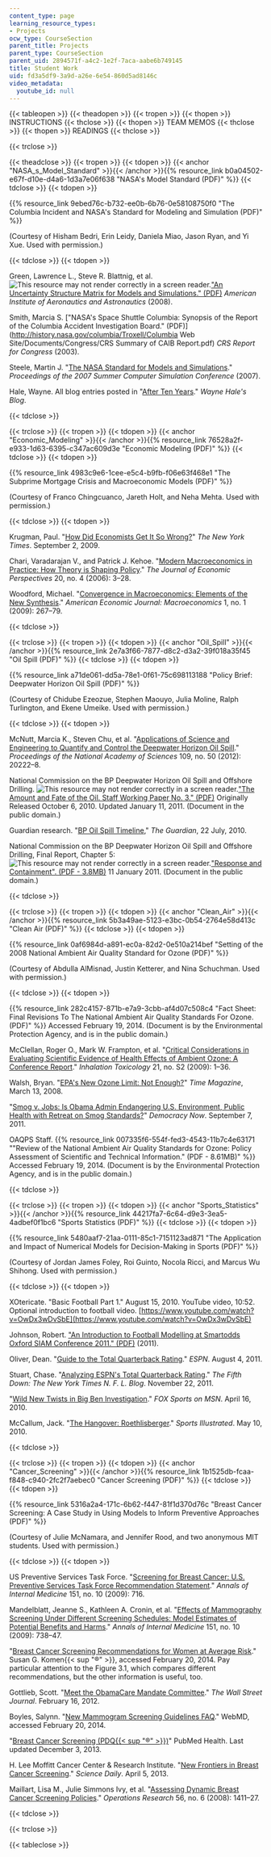 ```yaml
---
content_type: page
learning_resource_types:
- Projects
ocw_type: CourseSection
parent_title: Projects
parent_type: CourseSection
parent_uid: 2894571f-a4c2-1e2f-7aca-aabe6b749145
title: Student Work
uid: fd3a5df9-3a9d-a26e-6e54-860d5ad8146c
video_metadata:
  youtube_id: null
---
```


{{< tableopen >}}
{{< theadopen >}}
{{< tropen >}}
{{< thopen >}}
INSTRUCTIONS
{{< thclose >}}
{{< thopen >}}
TEAM MEMOS
{{< thclose >}}
{{< thopen >}}
READINGS
{{< thclose >}}

{{< trclose >}}

{{< theadclose >}}
{{< tropen >}}
{{< tdopen >}}
{{< anchor "NASA_s_Model_Standard" >}}{{< /anchor >}}{{% resource_link b0a04502-e67f-d10e-d4a6-1d3a7e06f638 "NASA's Model Standard (PDF)" %}}
{{< tdclose >}}
{{< tdopen >}}


{{% resource_link 9ebed76c-b732-ee0b-6b76-0e58108750f0 "The Columbia Incident and NASA's Standard for Modeling and Simulation (PDF)" %}}

(Courtesy of Hisham Bedri, Erin Leidy, Daniela Miao, Jason Ryan, and Yi Xue. Used with permission.)


{{< tdclose >}}
{{< tdopen >}}


Green, Lawrence L., Steve R. Blattnig, et al. ![This resource may not render correctly in a screen reader.](/images/inacessible.gif)["An Uncertainty Structure Matrix for Models and Simulations." (PDF)](https://ntrs.nasa.gov/archive/nasa/casi.ntrs.nasa.gov/20080015748.pdf) _American Institute of Aeronautics and Astronautics_ (2008).

Smith, Marcia S. ["NASA's Space Shuttle Columbia: Synopsis of the Report of the Columbia Accident Investigation Board." (PDF)](http://history.nasa.gov/columbia/Troxell/Columbia Web Site/Documents/Congress/CRS Summary of CAIB Report.pdf) _CRS Report for Congress_ (2003).

Steele, Martin J. "[The NASA Standard for Models and Simulations](http://dl.acm.org/citation.cfm?id=1357912)." _Proceedings of the 2007 Summer Computer Simulation Conference_ (2007).

Hale, Wayne. All blog entries posted in "[After Ten Years](http://waynehale.wordpress.com/category/after-ten-years/)." _Wayne Hale's Blog_.


{{< tdclose >}}

{{< trclose >}}
{{< tropen >}}
{{< tdopen >}}
{{< anchor "Economic_Modeling" >}}{{< /anchor >}}{{% resource_link 76528a2f-e933-1d63-6395-c347ac609d3e "Economic Modeling (PDF)" %}}
{{< tdclose >}}
{{< tdopen >}}


{{% resource_link 4983c9e6-1cee-e5c4-b9fb-f06e63f468e1 "The Subprime Mortgage Crisis and Macroeconomic Models (PDF)" %}}

(Courtesy of Franco Chingcuanco, Jareth Holt, and Neha Mehta. Used with permission.)


{{< tdclose >}}
{{< tdopen >}}


Krugman, Paul. "[How Did Economists Get It So Wrong?](http://www.nytimes.com/2009/09/06/magazine/06Economic-t.html?pagewanted=all)" _The New York Times_. September 2, 2009.

Chari, Varadarajan V., and Patrick J. Kehoe. "[Modern Macroeconomics in Practice: How Theory is Shaping Policy](http://dx.doi.org/10.1257/jep.20.4.3)." _The Journal of Economic Perspectives_ 20, no. 4 (2006): 3–28.

Woodford, Michael. "[Convergence in Macroeconomics: Elements of the New Synthesis](http://dx.doi.org/10.1257/mac.1.1.267)." _American Economic Journal: Macroeconomics_ 1, no. 1 (2009): 267–79.


{{< tdclose >}}

{{< trclose >}}
{{< tropen >}}
{{< tdopen >}}
{{< anchor "Oil_Spill" >}}{{< /anchor >}}{{% resource_link 2e7a3f66-7877-d8c2-d3a2-39f018a35f45 "Oil Spill (PDF)" %}}
{{< tdclose >}}
{{< tdopen >}}


{{% resource_link a71de061-dd5a-78e1-0f61-75c698113188 "Policy Brief: Deepwater Horizon Oil Spill (PDF)" %}}

(Courtesy of Chidube Ezeozue, Stephen Maouyo, Julia Moline, Ralph Turlington, and Ekene Umeike. Used with permission.)


{{< tdclose >}}
{{< tdopen >}}


McNutt, Marcia K., Steven Chu, et al. "[Applications of Science and Engineering to Quantify and Control the Deepwater Horizon Oil Spill](http://dx.doi.org/10.1073/pnas.1214389109)." _Proceedings of the National Academy of Sciences_ 109, no. 50 (2012): 20222–8.

National Commission on the BP Deepwater Horizon Oil Spill and Offshore Drilling. ![This resource may not render correctly in a screen reader.](/images/inacessible.gif)["The Amount and Fate of the Oil. Staff Working Paper No. 3." (PDF)](http://astro.berkeley.edu/~echiang/bp/WorkingPaper.pdf) Originally Released October 6, 2010. Updated January 11, 2011. (Document in the public domain.)

Guardian research. "[BP Oil Spill Timeline](http://www.theguardian.com/environment/2010/jun/29/bp-oil-spill-timeline-deepwater-horizon)," _The Guardian_, 22 July, 2010.

National Commission on the BP Deepwater Horizon Oil Spill and Offshore Drilling, Final Report, Chapter 5: ![This resource may not render correctly in a screen reader.](/images/inacessible.gif)["Response and Containment". (PDF - 3.8MB)](http://cybercemetery.unt.edu/archive/oilspill/20121211010142/http://www.oilspillcommission.gov/sites/default/files/documents/FinalReportChapter5.pdf) 11 January 2011. (Document in the public domain.)


{{< tdclose >}}

{{< trclose >}}
{{< tropen >}}
{{< tdopen >}}
{{< anchor "Clean_Air" >}}{{< /anchor >}}{{% resource_link 5b3a49ae-5123-e3bc-0b54-2764e58d413c "Clean Air (PDF)" %}}
{{< tdclose >}}
{{< tdopen >}}


{{% resource_link 0af6984d-a891-ec0a-82d2-0e510a214bef "Setting of the 2008 National Ambient Air Quality Standard for Ozone (PDF)" %}}

(Courtesy of Abdulla AlMisnad, Justin Ketterer, and Nina Schuchman. Used with permission.)


{{< tdclose >}}
{{< tdopen >}}


{{% resource_link 282c4157-871b-e7a9-3cbb-af4d07c508c4 "Fact Sheet: Final Revisions To The National Ambient Air Quality Standards For Ozone. (PDF)" %}} Accessed February 19, 2014. (Document is by the Environmental Protection Agency, and is in the public domain.)

McClellan, Roger O., Mark W. Frampton, et al. "[Critical Considerations in Evaluating Scientific Evidence of Health Effects of Ambient Ozone: A Conference Report](http://dx.doi.org/10.1080/08958370903176735)." _Inhalation Toxicology_ 21, no. S2 (2009): 1–36.

Walsh, Bryan. "[EPA's New Ozone Limit: Not Enough?](http://content.time.com/time/health/article/0,8599,1722343,00.html)" _Time Magazine_, March 13, 2008.

"[Smog v. Jobs: Is Obama Admin Endangering U.S. Environment, Public Health with Retreat on Smog Standards?](http://www.democracynow.org/2011/9/7/smog_v_jobs_is_obama_admin)" _Democracy Now_. September 7, 2011.

OAQPS Staff. {{% resource_link 007335f6-554f-fed3-4543-11b7c4e63171 "\"Review of the National Ambient Air Quality Standards for Ozone: Policy Assessment of Scientific and Technical Information.\" (PDF - 8.61MB)" %}} Accessed February 19, 2014. (Document is by the Environmental Protection Agency, and is in the public domain.)


{{< tdclose >}}

{{< trclose >}}
{{< tropen >}}
{{< tdopen >}}
{{< anchor "Sports_Statistics" >}}{{< /anchor >}}{{% resource_link 44217fa7-6c64-d9e3-3ea5-4adbef0f1bc6 "Sports Statistics (PDF)" %}}
{{< tdclose >}}
{{< tdopen >}}


{{% resource_link 5480aaf7-21aa-0111-85c1-7151123ad871 "The Application and Impact of Numerical Models for Decision-Making in Sports (PDF)" %}}

(Courtesy of Jordan James Foley, Roi Guinto, Nocola Ricci, and Marcus Wu Shihong. Used with permission.)


{{< tdclose >}}
{{< tdopen >}}


XOtericate. "Basic Football Part 1." August 15, 2010. YouTube video, 10:52. Optional introduction to football video. [https://www.youtube.com/watch?v=OwDx3wDvSbE](https://www.youtube.com/watch?v=OwDx3wDvSbE)

Johnson, Robert. ["An Introduction to Football Modelling at Smartodds Oxford SIAM Conference 2011." (PDF)](https://www.yumpu.com/en/document/read/7161436/an-introduction-to-football-modelling-at-smartodds-oxford-siam-) (2011).

Oliver, Dean. "[Guide to the Total Quarterback Rating](http://espn.go.com/nfl/story/_/id/6833215/explaining-statistics-total-quarterback-rating)." _ESPN_. August 4, 2011.

Stuart, Chase. "[Analyzing ESPN's Total Quarterback Rating](http://fifthdown.blogs.nytimes.com/2011/11/22/analyzing-espns-total-quarterback-rating/ )." _The Fifth Down: The New York Times N. F. L. Blog_. November 22, 2011.

"[Wild New Twists in Big Ben Investigation](http://msn.foxsports.com/nfl/story/new-twists-in-ben-roethlisberger-sexual-assault-case-041610)." _FOX Sports on MSN_. April 16, 2010.

McCallum, Jack. "[The Hangover: Roethlisberger](http://www.si.com/vault/2010/05/10/105935652/the-hangover-roethlisberger)." _Sports Illustrated_. May 10, 2010.


{{< tdclose >}}

{{< trclose >}}
{{< tropen >}}
{{< tdopen >}}
{{< anchor "Cancer_Screening" >}}{{< /anchor >}}{{% resource_link 1b1525db-fcaa-f848-c940-2fc2f7aebec0 "Cancer Screening (PDF)" %}}
{{< tdclose >}}
{{< tdopen >}}


{{% resource_link 5316a2a4-171c-6b62-f447-81f1d370d76c "Breast Cancer Screening: A Case Study in Using Models to Inform Preventive Approaches (PDF)" %}}

(Courtesy of Julie McNamara, and Jennifer Rood, and two anonymous MIT students. Used with permission.)


{{< tdclose >}}
{{< tdopen >}}


US Preventive Services Task Force. "[Screening for Breast Cancer: U.S. Preventive Services Task Force Recommendation Statement](http://dx.doi.org/10.7326/0003-4819-151-10-200911170-00008)." _Annals of Internal Medicine_ 151, no. 10 (2009): 716.

Mandelblatt, Jeanne S., Kathleen A. Cronin, et al. "[Effects of Mammography Screening Under Different Screening Schedules: Model Estimates of Potential Benefits and Harms](http://dx.doi.org/10.7326/0003-4819-151-10-200911170-00010)." _Annals of Internal Medicine_ 151, no. 10 (2009): 738–47.

"[Breast Cancer Screening Recommendations for Women at Average Risk](http://ww5.komen.org/BreastCancer/GeneralRecommendations.html)." Susan G. Komen{{< sup "®" >}}, accessed February 20, 2014. Pay particular attention to the Figure 3.1, which compares different recommendations, but the other information is useful, too.

Gottlieb, Scott. "[Meet the ObamaCare Mandate Committee](https://www.wsj.com/articles/SB10001424052970204795304577220950656734864)." _The Wall Street Journal_. February 16, 2012.

Boyles, Salynn. "[New Mammogram Screening Guidelines FAQ](http://www.webmd.com/breast-cancer/features/new-mammogram-screening-guidelines-faq)." WebMD, accessed February 20, 2014.

"[Breast Cancer Screening (PDQ{{< sup "®" >}})](http://www.ncbi.nlm.nih.gov/pubmedhealth/PMH0032597/)" PubMed Health. Last updated December 3, 2013.

H. Lee Moffitt Cancer Center & Research Institute. "[New Frontiers in Breast Cancer Screening](http://www.sciencedaily.com/releases/2013/04/130405064434.htm)." _Science Daily_. April 5, 2013.

Maillart, Lisa M., Julie Simmons Ivy, et al. "[Assessing Dynamic Breast Cancer Screening Policies](http://dx.doi.org/10.1287/opre.1080.0614)." _Operations Research_ 56, no. 6 (2008): 1411–27.


{{< tdclose >}}

{{< trclose >}}

{{< tableclose >}}